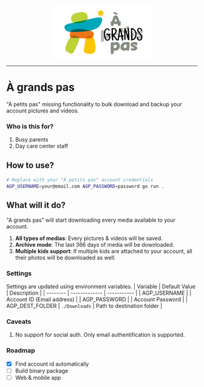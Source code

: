 <p align="center">
    <picture>
      <source media="(prefers-color-scheme: dark)" srcset="./logo-AGP.png">
      <img alt="a grands pas logo" src="./logo-AGP.png">
    </picture>
</p>

---

# À grands pas

"À petits pas" missing functionality to bulk download and backup your account pictures and videos.

### Who is this for?
1. Busy parents
2. Day care center staff 

## How to use?
```bash
# Replace with your "À petits pas" account credentials
AGP_USERNAME=your@email.com AGP_PASSWORD=password go run .
```

## What will it do?
"A grands pas" will start downloading every media available to your account.
1. **All types of medias**: Every pictures & videos will be saved.
2. **Archive mode**: The last 366 days of media will be downloaded.
3. **Multiple kids support**: If multiple kids are attached to your account, all their photos will be downloaded as well.

### Settings 
Settings are updated using environment variables.
| Variable | Default Value | Description |
| -------- | ------------- | ----------- |
| AGP_USERNAME |  | Account ID (Email address) |
| AGP_PASSWORD |  | Account Password |
| AGP_DEST_FOLDER | `./Downloads` | Path to destination folder |
 

### Caveats
1. No support for social auth. Only email authentification is supported.

### Roadmap
- [x] Find account id automatically
- [ ] Build binary package
- [ ] Web & mobile app
